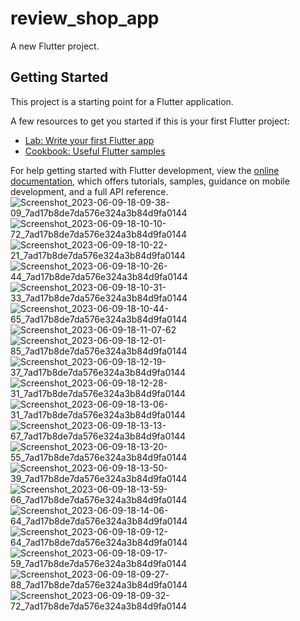 # review_shop_app

A new Flutter project.

## Getting Started

This project is a starting point for a Flutter application.

A few resources to get you started if this is your first Flutter project:

- [Lab: Write your first Flutter app](https://docs.flutter.dev/get-started/codelab)
- [Cookbook: Useful Flutter samples](https://docs.flutter.dev/cookbook)

For help getting started with Flutter development, view the
[online documentation](https://docs.flutter.dev/), which offers tutorials,
samples, guidance on mobile development, and a full API reference.
![Screenshot_2023-06-09-18-09-38-09_7ad17b8de7da576e324a3b84d9fa0144](https://github.com/alyfadhel/update_e-commerce/assets/79104875/a3c11c7b-c3c0-460f-bb87-fed40d8275ee)
![Screenshot_2023-06-09-18-10-10-72_7ad17b8de7da576e324a3b84d9fa0144](https://github.com/alyfadhel/update_e-commerce/assets/79104875/ffa9175f-a34d-4574-8774-fa22c418c3b3)
![Screenshot_2023-06-09-18-10-22-21_7ad17b8de7da576e324a3b84d9fa0144](https://github.com/alyfadhel/update_e-commerce/assets/79104875/507fff5e-ea07-4bde-ae26-24b60aff1db1)
![Screenshot_2023-06-09-18-10-26-44_7ad17b8de7da576e324a3b84d9fa0144](https://github.com/alyfadhel/update_e-commerce/assets/79104875/c0649512-53ca-41d2-8a38-c795705ca140)
![Screenshot_2023-06-09-18-10-31-33_7ad17b8de7da576e324a3b84d9fa0144](https://github.com/alyfadhel/update_e-commerce/assets/79104875/d8f6a8f5-8fca-4763-a155-4371dc5a69cf)
![Screenshot_2023-06-09-18-10-44-65_7ad17b8de7da576e324a3b84d9fa0144](https://github.com/alyfadhel/update_e-commerce/assets/79104875/bd19b2ea-35f4-457f-9f72-ae2123923c2f)
![Screenshot_2023-06-09-18-11-07-62](https://github.com/alyfadhel/update_e-commerce/assets/79104875/9a2c7689-7d07-4101-9928-0ac69598775f)
![Screenshot_2023-06-09-18-12-01-85_7ad17b8de7da576e324a3b84d9fa0144](https://github.com/alyfadhel/update_e-commerce/assets/79104875/ede1ca16-5d6f-4d9c-b628-374e39f49033)
![Screenshot_2023-06-09-18-12-19-37_7ad17b8de7da576e324a3b84d9fa0144](https://github.com/alyfadhel/update_e-commerce/assets/79104875/99375d04-7281-4f9f-9d64-d612ed17cb12)
![Screenshot_2023-06-09-18-12-28-31_7ad17b8de7da576e324a3b84d9fa0144](https://github.com/alyfadhel/update_e-commerce/assets/79104875/5f086cf6-6e65-4900-8425-f28094b505d1)
![Screenshot_2023-06-09-18-13-06-31_7ad17b8de7da576e324a3b84d9fa0144](https://github.com/alyfadhel/update_e-commerce/assets/79104875/45bebee1-5524-4062-8179-fd98b2c6a381)
![Screenshot_2023-06-09-18-13-13-67_7ad17b8de7da576e324a3b84d9fa0144](https://github.com/alyfadhel/update_e-commerce/assets/79104875/27be0526-a54f-4d73-90e2-5a31a76b0e81)
![Screenshot_2023-06-09-18-13-20-55_7ad17b8de7da576e324a3b84d9fa0144](https://github.com/alyfadhel/update_e-commerce/assets/79104875/68856fe3-ebac-455a-a081-71b3fdc0e679)
![Screenshot_2023-06-09-18-13-50-39_7ad17b8de7da576e324a3b84d9fa0144](https://github.com/alyfadhel/update_e-commerce/assets/79104875/1561cdcd-4497-49f9-9e17-7996d1cc58e3)
![Screenshot_2023-06-09-18-13-59-66_7ad17b8de7da576e324a3b84d9fa0144](https://github.com/alyfadhel/update_e-commerce/assets/79104875/9e93a1c5-6268-4dbf-9b8a-570ea79ad030)
![Screenshot_2023-06-09-18-14-06-64_7ad17b8de7da576e324a3b84d9fa0144](https://github.com/alyfadhel/update_e-commerce/assets/79104875/7bda68eb-d125-4068-a486-7a2fa991cebe)
![Screenshot_2023-06-09-18-09-12-64_7ad17b8de7da576e324a3b84d9fa0144](https://github.com/alyfadhel/update_e-commerce/assets/79104875/ae3179bc-ee5c-4a0e-88b1-a7218c49f4d9)
![Screenshot_2023-06-09-18-09-17-59_7ad17b8de7da576e324a3b84d9fa0144](https://github.com/alyfadhel/update_e-commerce/assets/79104875/b67a261b-edf7-4b6a-966c-2cb3c326d09b)
![Screenshot_2023-06-09-18-09-27-88_7ad17b8de7da576e324a3b84d9fa0144](https://github.com/alyfadhel/update_e-commerce/assets/79104875/467d4f3b-4e8a-42a0-8d01-3ad4e9c719d9)
![Screenshot_2023-06-09-18-09-32-72_7ad17b8de7da576e324a3b84d9fa0144](https://github.com/alyfadhel/update_e-commerce/assets/79104875/bbafc5f1-439f-4ed8-ac53-9f355076eb96)

